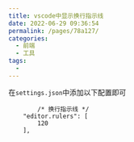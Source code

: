 ```yaml
---
title: vscode中显示换行指示线
date: 2022-06-29 09:36:54
permalink: /pages/78a127/
categories:
  - 前端
  - 工具
tags:
  - 
---
```


在`settings.json`中添加以下配置即可
```
		/* 换行指示线 */
    "editor.rulers": [
        120
    ],
```
